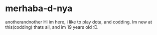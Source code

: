 # merhaba-d-nya
anotherandnother
Hi im here, i like to play dota, and codding. Im new at this(codding) thats all, and im 19 years old :D.
